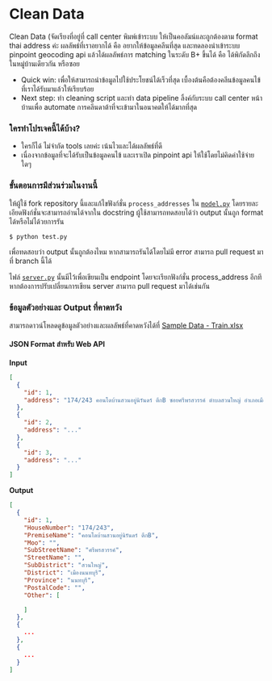 # Clean Data

Clean Data (จัดเรียงที่อยู่ที่ call center พิมพ์เข้าระบบ ให้เป็นคอลัมน์และถูกต้องตาม format thai address ค่ะ
ผลลัพธ์ที่เราอยากได้ คือ อยากให้ข้อมูลคลีนที่สุด และทดลองนำเข้าระบบ pinpoint geocoding api แล้วได้ผลลัพธ์การ matching ในระดับ B+ ขึ้นได้ คือ ได้พิกัดลึกถึงในหมู่บ้านเดียวกัน หรือซอย

- Quick win: เพื่อให้สามารถนำข้อมูลไปใช้ประโยชน์ได้เร็วที่สุด เบื้องต้นคือต้องคลีนข้อมูลคนไข้ที่เราได้รับมาแล้วให้เรียบร้อย
- Next step: ทำ cleaning script และทำ data pipeline ลิ้งค์กับระบบ call center หน้าบ้านเพื่อ automate การคลีนดาต้าที่จะเข้ามาในอนาคตให้ได้มากที่สุด

### ใครทำโปรเจคนี้ได้บ้าง?

- ใครก็ได้ ไม่จำกัด tools เลยค่ะ เน้นไวและได้ผลลัพธ์ที่ดี
- เนื่องจากข้อมูลที่จะได้รับเป็นข้อมูลคนไข้ และเราเปิด pinpoint api ให้ใช้โดยไม่คิดค่าใช้จ่ายใดๆ

### ขั้นตอนการมีส่วนร่วมในงานนี้

ให้ผู้ใช้ fork repository นี้และแก้ไขฟังก์ชั่น `process_addresses` ใน [`model.py`](/model.py) โดยรายละเอียดฟังก์ชั่นจะสามารถอ่านได้จากใน docstring ผู้ใช้สามารถทดสอบได้ว่า output นั้นถูก format ได้หรือไม่ได้วยการรัน

```bash
$ python test.py
```

เพื่อทดสอบว่า output นั้นถูกต้องไหม หากสามารถรันได้โดยไม่มี error สามารถ pull request มาที่ branch นี้ได้

ไฟล์ [`server.py`](/server.py) นั้นมีไว้เพื่อเขียนเป็น endpoint โดยจะเรียกฟังก์ชั่น process_address อีกที หากต้องการปรับเปลี่ยนการเขียน server สามารถ pull request มาได้เช่นกัน

### ข้อมูลตัวอย่างและ Output ที่คาดหวัง

สามารถดาวน์โหลดดูข้อมูลตัวอย่างและผลลัพธ์ที่คาดหวังได้ที่ [Sample Data - Train.xlsx](https://drive.google.com/file/d/19LNypJN7lVpLCdo3D9-RWud2W36YBxeA/view?usp=sharing)

#### JSON Format สำหรับ Web API

**Input**

```json
[
  {
    "id": 1,
    "address": "174/243 คอนโดบ้านสวนอยู่นิรันดร์ ตึกB ซอยศรีพรสวรรค์ ตำบลสวนใหญ่ อำเภอเมืองนนทบุรี จังหวัดนนทบุรี"
  },
  {
    "id": 2,
    "address": "..."
  },
  {
    "id": 3,
    "address": "..."
  }
]
```

**Output**

```json
[
  {
    "id": 1,
    "HouseNumber": "174/243",
    "PremiseName": "คอนโดบ้านสวนอยู่นิรันดร์ ตึกB",
    "Moo": "",
    "SubStreetName": "ศรีพรสวรรค์",
    "StreetName": "",
    "SubDistrict": "สวนใหญ่",
    "District": "เมืองนนทบุรี",
    "Province": "นนทบุรี",
    "PostalCode": "",
    "Other": [

    ]
  },
  {
    ...
  },
  {
    ...
  }
]
```
